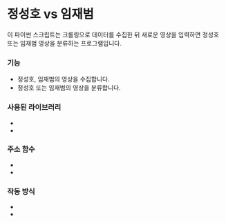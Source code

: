 # **정성호 vs 임재범**
이 파이썬 스크립트는 크롤링으로 데이터를 수집한 뒤 새로운 영상을 입력하면 정성호 또는 임재범 영상을 분류하는 프로그램입니다.

### 기능
* 정성호, 임재범의 영상을 수집합니다.
* 정성호 또는 임재범의 영상을 분류합니다.

### 사용된 라이브러리
* 
*

### 주소 함수
*
*

### 작동 방식 
*
*